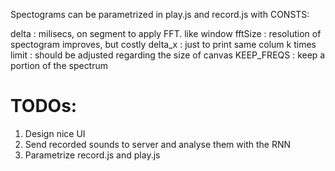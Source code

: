 

Spectograms can be parametrized in play.js and record.js with CONSTS:

delta   :  milisecs, on segment to apply FFT. like window
fftSize : resolution of spectogram improves, but costly
delta_x    : just to print same colum k times
limit : should be adjusted regarding the size of canvas
KEEP_FREQS : keep a portion of the spectrum


# TODOs:

1. Design nice UI
2. Send recorded sounds to server and analyse them with the RNN
3. Parametrize record.js and play.js